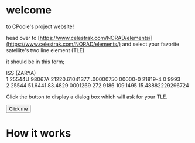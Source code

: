 # welcome
to CPoole's project website!

head over to [https://www.celestrak.com/NORAD/elements/](https://www.celestrak.com/NORAD/elements/) and select your favorite satellite's two line element (TLE)

it should be in this form;

ISS (ZARYA)             
1 25544U 98067A   21220.61041377  .00000750  00000-0  21819-4 0  9993  
2 25544  51.6441  83.4829 0001269 272.9186 109.1495 15.48882229296724

<p>Click the button to display a dialog box which will ask for your TLE.</p>
<button onclick="myFunction()">Click me</button>

<script>
function myFunction() {
    var tle = window.prompt("Paste your TLE: ");
    const myArrLines = tle.split("\n");
    satelliteName = myArrLines[0];
    //catalogNum = myArr[];
    //classification = myArr[];
    window.alert("Your TLE is " + tle + "\n" + "it's name is " + satelliteName);
}
</script>

<script type = "text/javascript" src="script.js"></script>

# How it works

